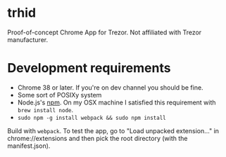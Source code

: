 trhid
=====

Proof-of-concept Chrome App for Trezor. Not affiliated with Trezor
manufacturer.

Development requirements
===

  * Chrome 38 or later. If you're on dev channel you should be fine.
  * Some sort of POSIXy system
  * Node.js's [npm](https://www.npmjs.org/). On my OSX machine I
    satisfied this requirement with `brew install node`.
  * `sudo npm -g install webpack && sudo npm install`

Build with `webpack`. 
To test the app, go to "Load unpacked
extension..." in chrome://extensions and then pick the root directory
(with the manifest.json).
